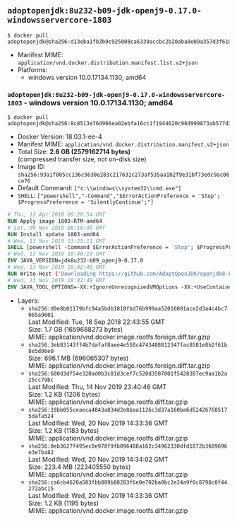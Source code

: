 ## `adoptopenjdk:8u232-b09-jdk-openj9-0.17.0-windowsservercore-1803`

```console
$ docker pull adoptopenjdk@sha256:d13eba1fb3b9c925008ca6339accbc2b20aba0e09a357d3f610da1e7ed00fea3
```

-	Manifest MIME: `application/vnd.docker.distribution.manifest.list.v2+json`
-	Platforms:
	-	windows version 10.0.17134.1130; amd64

### `adoptopenjdk:8u232-b09-jdk-openj9-0.17.0-windowsservercore-1803` - windows version 10.0.17134.1130; amd64

```console
$ docker pull adoptopenjdk@sha256:8c8513e76d966ea02ebfa16cc1f1944620c96d999873ab577d34ef52b93261af
```

-	Docker Version: 18.03.1-ee-4
-	Manifest MIME: `application/vnd.docker.distribution.manifest.v2+json`
-	Total Size: **2.6 GB (2579162714 bytes)**  
	(compressed transfer size, not on-disk size)
-	Image ID: `sha256:93a1f005cc136c5630e283c217631c273af535aa1b2f9e31bf73edc9ac06ce76`
-	Default Command: `["c:\\windows\\system32\\cmd.exe"]`
-	`SHELL`: `["powershell","-Command","$ErrorActionPreference = 'Stop'; $ProgressPreference = 'SilentlyContinue';"]`

```dockerfile
# Thu, 12 Apr 2018 09:20:54 GMT
RUN Apply image 1803-RTM-amd64
# Sat, 09 Nov 2019 08:10:48 GMT
RUN Install update 1803-amd64
# Wed, 13 Nov 2019 13:25:11 GMT
SHELL [powershell -Command $ErrorActionPreference = 'Stop'; $ProgressPreference = 'SilentlyContinue';]
# Wed, 13 Nov 2019 18:40:19 GMT
ENV JAVA_VERSION=jdk8u232-b09_openj9-0.17.0
# Wed, 13 Nov 2019 18:42:46 GMT
RUN Write-Host ('Downloading https://github.com/AdoptOpenJDK/openjdk8-binaries/releases/download/jdk8u232-b09_openj9-0.17.0/OpenJDK8U-jdk_x64_windows_openj9_8u232b09_openj9-0.17.0.msi ...');         [Net.ServicePointManager]::SecurityProtocol = [Net.SecurityProtocolType]::Tls12;         wget https://github.com/AdoptOpenJDK/openjdk8-binaries/releases/download/jdk8u232-b09_openj9-0.17.0/OpenJDK8U-jdk_x64_windows_openj9_8u232b09_openj9-0.17.0.msi -O 'openjdk.msi';         Write-Host ('Verifying sha256 (c0c64822a4b657f2ac2b2185a7113070d57380153d2e1d6c20e04aa33cb295ae) ...');         if ((Get-FileHash openjdk.msi -Algorithm sha256).Hash -ne 'c0c64822a4b657f2ac2b2185a7113070d57380153d2e1d6c20e04aa33cb295ae') {                 Write-Host 'FAILED!';                 exit 1;         };                 New-Item -ItemType Directory -Path C:\temp | Out-Null;                 Write-Host 'Installing using MSI ...';         Start-Process -FilePath "msiexec.exe" -ArgumentList '/i', 'openjdk.msi', '/L*V', 'C:\temp\OpenJDK.log',         '/quiet', 'ADDLOCAL=FeatureEnvironment,FeatureJarFileRunWith,FeatureJavaHome' -Wait -Passthru;         Write-Host 'Removing openjdk.msi ...';         Remove-Item openjdk.msi -Force;         Remove-Item -Path C:\temp -Recurse | Out-Null;
# Wed, 13 Nov 2019 18:42:48 GMT
ENV JAVA_TOOL_OPTIONS=-XX:+IgnoreUnrecognizedVMOptions -XX:+UseContainerSupport -XX:+IdleTuningCompactOnIdle -XX:+IdleTuningGcOnIdle
```

-	Layers:
	-	`sha256:d9e8b01179bfc94a5bdb1810fbd76b999aa52016001ace2d3a4c4bc7065a9601`  
		Last Modified: Tue, 18 Sep 2018 22:43:55 GMT  
		Size: 1.7 GB (1659688273 bytes)  
		MIME: application/vnd.docker.image.rootfs.foreign.diff.tar.gzip
	-	`sha256:3eb83143ff4b7dafaf8aee4e558c4743488812347fac8581e8b2f61b8e5d06e0`  
		Size: 696.1 MB (696065307 bytes)  
		MIME: application/vnd.docker.image.rootfs.foreign.diff.tar.gzip
	-	`sha256:680d3df54e320ad0b3c81d3cef7c520d3507801f5428387ec9aa1b2a25cc79bc`  
		Last Modified: Thu, 14 Nov 2019 23:40:46 GMT  
		Size: 1.2 KB (1206 bytes)  
		MIME: application/vnd.docker.image.rootfs.diff.tar.gzip
	-	`sha256:18bb055ceaeca4843a834d2e8baa1126c3d37a160ba6d524267685175dafa524`  
		Last Modified: Wed, 20 Nov 2019 14:33:36 GMT  
		Size: 1.2 KB (1183 bytes)  
		MIME: application/vnd.docker.image.rootfs.diff.tar.gzip
	-	`sha256:0eb3627f495ec0e978f9fb096488a162c34962330dfd1872b3689696e3e7ba82`  
		Last Modified: Wed, 20 Nov 2019 14:34:02 GMT  
		Size: 223.4 MB (223405550 bytes)  
		MIME: application/vnd.docker.image.rootfs.diff.tar.gzip
	-	`sha256:ca6cb4620a503fbb889b88203f6e0e702ba0bc2e24a9f0c8798c0f44272abc15`  
		Last Modified: Wed, 20 Nov 2019 14:33:36 GMT  
		Size: 1.2 KB (1195 bytes)  
		MIME: application/vnd.docker.image.rootfs.diff.tar.gzip
